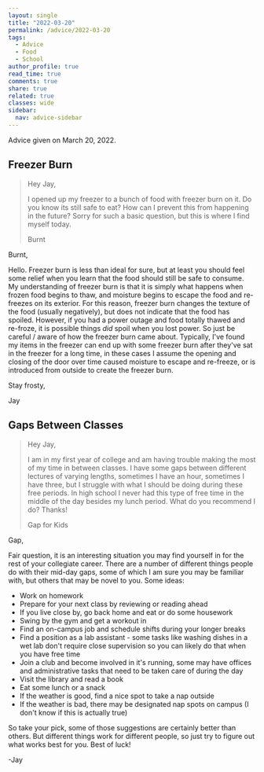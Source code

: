 ```yaml
---
layout: single
title: "2022-03-20"
permalink: /advice/2022-03-20
tags:
  - Advice
  - Food
  - School
author_profile: true
read_time: true
comments: true
share: true
related: true
classes: wide
sidebar:
  nav: advice-sidebar
---
```


Advice given on March 20, 2022.

## Freezer Burn

> Hey Jay,
>
> I opened up my freezer to a bunch of food with freezer burn on it. Do you know its still safe to eat? How can I prevent this from happening in the future? Sorry for such a basic question, but this is where I find myself today.
>
> Burnt

Burnt,

Hello. Freezer burn is less than ideal for sure, but at least you should feel
some relief when you learn that the food should still be safe to consume. My
understanding of freezer burn is that it is simply what happens when frozen
food begins to thaw, and moisture begins to escape the food and re-freezes on
its exterior. For this reason, freezer burn changes the texture of the food
(usually negatively), but does not indicate that the food has spoiled. However,
if you had a power outage and food totally thawed and re-froze, it is possible
things *did* spoil when you lost power. So just be careful / aware of how the
freezer burn came about. Typically, I've found my items in the freezer can end
up with some freezer burn after they've sat in the freezer for a long time,
in these cases I assume the opening and closing of the door over time caused
moisture to escape and re-freeze, or is introduced from outside to create the
freezer burn.

Stay frosty,

Jay


## Gaps Between Classes

> Hey Jay,
>
> I am in my first year of college and am having trouble making the most of my time in between classes. I have some gaps between different lectures of varying lengths, sometimes I have an hour, sometimes I have three, but I struggle with what I should be doing during these free periods. In high school I never had this type of free time in the middle of the day besides my lunch period. What do you recommend I do? Thanks!
>
> Gap for Kids

Gap,

Fair question, it is an interesting situation you may find yourself in for the
rest of your collegiate career. There are a number of different things people
do with their mid-day gaps, some of which I am sure you may be familiar with,
but others that may be novel to you. Some ideas:
- Work on homework
- Prepare for your next class by reviewing or reading ahead
- If you live close by, go back home and eat or do some housework
- Swing by the gym and get a workout in
- Find an on-campus job and schedule shifts during your longer breaks
- Find a position as a lab assistant - some tasks like washing dishes in a wet lab don't require close supervision so you can likely do that when you have free time
- Join a club and become involved in it's running, some may have offices and administrative tasks that need to be taken care of during the day
- Visit the library and read a book
- Eat some lunch or a snack
- If the weather is good, find a nice spot to take a nap outside
- If the weather is bad, there may be designated nap spots on campus (I don't know if this is actually true)

So take your pick, some of those suggestions are certainly better than others.
But different things work for different people, so just try to figure out what
works best for you. Best of luck!

-Jay
